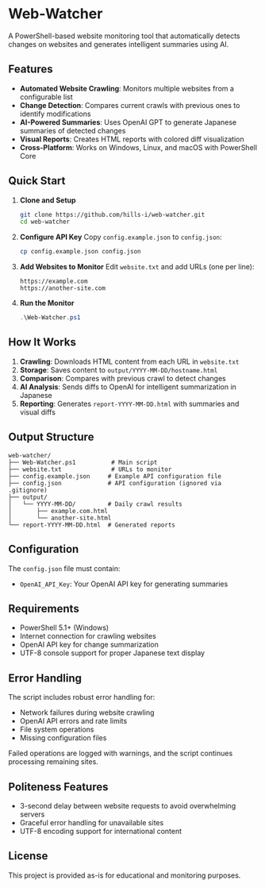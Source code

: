 # Web-Watcher

A PowerShell-based website monitoring tool that automatically detects changes on websites and generates intelligent summaries using AI.

## Features

- **Automated Website Crawling**: Monitors multiple websites from a configurable list
- **Change Detection**: Compares current crawls with previous ones to identify modifications
- **AI-Powered Summaries**: Uses OpenAI GPT to generate Japanese summaries of detected changes
- **Visual Reports**: Creates HTML reports with colored diff visualization
- **Cross-Platform**: Works on Windows, Linux, and macOS with PowerShell Core

## Quick Start

1. **Clone and Setup**
   ```bash
   git clone https://github.com/hills-i/web-watcher.git
   cd web-watcher
   ```

2. **Configure API Key**
   Copy `config.example.json` to `config.json`:
   ```bash
   cp config.example.json config.json
   ```

3. **Add Websites to Monitor**
   Edit `website.txt` and add URLs (one per line):
   ```
   https://example.com
   https://another-site.com
   ```

4. **Run the Monitor**
   ```powershell
   .\Web-Watcher.ps1
   ```

## How It Works

1. **Crawling**: Downloads HTML content from each URL in `website.txt`
2. **Storage**: Saves content to `output/YYYY-MM-DD/hostname.html`
3. **Comparison**: Compares with previous crawl to detect changes
4. **AI Analysis**: Sends diffs to OpenAI for intelligent summarization in Japanese
5. **Reporting**: Generates `report-YYYY-MM-DD.html` with summaries and visual diffs

## Output Structure

```
web-watcher/
├── Web-Watcher.ps1          # Main script
├── website.txt              # URLs to monitor
├── config.example.json     # Example API configuration file
├── config.json             # API configuration (ignored via .gitignore)
├── output/
│   └── YYYY-MM-DD/         # Daily crawl results
│       ├── example.com.html
│       └── another-site.html
└── report-YYYY-MM-DD.html  # Generated reports
```

## Configuration

The `config.json` file must contain:
- `OpenAI_API_Key`: Your OpenAI API key for generating summaries

## Requirements

- PowerShell 5.1+ (Windows)
- Internet connection for crawling websites
- OpenAI API key for change summarization
- UTF-8 console support for proper Japanese text display

## Error Handling

The script includes robust error handling for:
- Network failures during website crawling
- OpenAI API errors and rate limits
- File system operations
- Missing configuration files

Failed operations are logged with warnings, and the script continues processing remaining sites.

## Politeness Features

- 3-second delay between website requests to avoid overwhelming servers
- Graceful error handling for unavailable sites
- UTF-8 encoding support for international content

## License

This project is provided as-is for educational and monitoring purposes.
